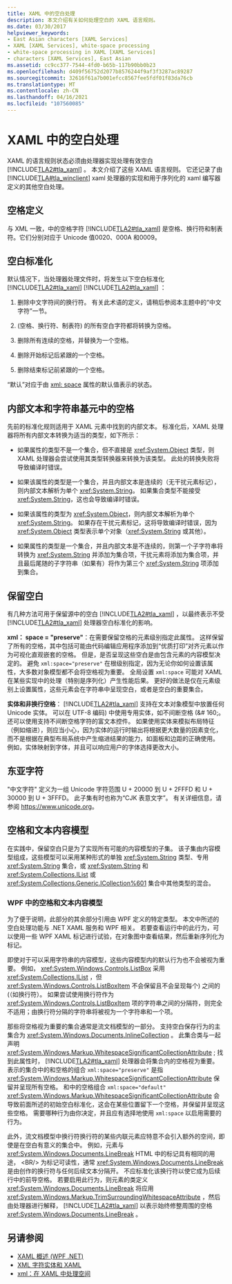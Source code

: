 ```yaml
---
title: XAML 中的空白处理
description: 本文介绍有关如何处理空白的 XAML 语言规则。
ms.date: 03/30/2017
helpviewer_keywords:
- East Asian characters [XAML Services]
- XAML [XAML Services], white-space processing
- white-space processing in XAML [XAML Services]
- characters [XAML Services], East Asian
ms.assetid: cc9cc377-7544-4fd0-b65b-117b90bb0b23
ms.openlocfilehash: d409f56752d2077b8576244f9af3f3287ac89287
ms.sourcegitcommit: 32616f61a7b001efcc8567fee5fdf01f83da76cb
ms.translationtype: MT
ms.contentlocale: zh-CN
ms.lasthandoff: 04/16/2021
ms.locfileid: "107560085"
---
```

# <a name="white-space-processing-in-xaml"></a>XAML 中的空白处理

XAML 的语言规则状态必须由处理器实现处理有效空白 [!INCLUDE[TLA2#tla_xaml](../includes/tla2sharptla-xaml-md.md)] 。 本文介绍了这些 XAML 语言规则。 它还记录了由 [!INCLUDE[TLA#tla_winclient](../includes/tlasharptla-winclient-md.md)] xaml 处理器的实现和用于序列化的 xaml 编写器定义的其他空白处理。

## <a name="white-space-definition"></a>空格定义

与 XML 一致，中的空格字符 [!INCLUDE[TLA2#tla_xaml](../includes/tla2sharptla-xaml-md.md)] 是空格、换行符和制表符。它们分别对应于 Unicode 值0020、000A 和0009。

## <a name="white-space-normalization"></a>空白标准化

默认情况下，当处理器处理文件时，将发生以下空白标准化 [!INCLUDE[TLA2#tla_xaml](../includes/tla2sharptla-xaml-md.md)] [!INCLUDE[TLA2#tla_xaml](../includes/tla2sharptla-xaml-md.md)] ：

1. 删除中文字符间的换行符。 有关此术语的定义，请稍后参阅本主题中的“中文字符”一节。

2.  (空格、换行符、制表符) 的所有空白字符都将转换为空格。

3. 删除所有连续的空格，并替换为一个空格。

4. 删除开始标记后紧跟的一个空格。

5. 删除结束标记前紧跟的一个空格。

“默认”对应于由 [xml: space](xml-space-handling.md) 属性的默认值表示的状态。

## <a name="white-space-in-inner-text-and-string-primitives"></a>内部文本和字符串基元中的空格

先前的标准化规则适用于 XAML 元素中找到的内部文本。 标准化后，XAML 处理器将所有内部文本转换为适当的类型，如下所示：

- 如果属性的类型不是一个集合，但不直接是 <xref:System.Object> 类型，则 XAML 处理器会尝试使用其类型转换器来转换为该类型。 此处的转换失败将导致编译时错误。

- 如果该属性的类型是一个集合，并且内部文本是连续的（无干扰元素标记），则内部文本解析为单个 <xref:System.String>。 如果集合类型不能接受 <xref:System.String>，这也会导致编译时错误。

- 如果该属性的类型为 <xref:System.Object>，则内部文本解析为单个 <xref:System.String>。 如果存在干扰元素标记，这将导致编译时错误，因为 <xref:System.Object> 类型表示单个对象（<xref:System.String> 或其他）。

- 如果属性的类型是一个集合，并且内部文本是不连续的，则第一个子字符串将转换为 <xref:System.String> 并添加为集合项，干扰元素将添加为集合项，并且最后尾随的子字符串（如果有）将作为第三个 <xref:System.String> 项添加到集合。

## <a name="preserving-white-space"></a>保留空白

有几种方法可用于保留源中的空白 [!INCLUDE[TLA2#tla_xaml](../includes/tla2sharptla-xaml-md.md)] ，以最终表示不受 [!INCLUDE[TLA2#tla_xaml](../includes/tla2sharptla-xaml-md.md)] 处理器空白标准化的影响。

**xml： space = "preserve"**：在需要保留空格的元素级别指定此属性。 这样保留了所有的空格，其中包括可能由代码编辑应用程序添加到“优质打印”对齐元素以作为可视化直观嵌套的空格。 但是，是否呈现这些空白是由包含元素的内容模型决定的。 避免 `xml:space="preserve"` 在根级别指定，因为无论你如何设置该属性，大多数对象模型都不会将空格视为重要。 全局设置 `xml:space` 可能对 XAML 在某些实现中的处理（特别是序列化）产生性能后果。 更好的做法是仅在元素级别上设置属性，这些元素会在字符串中呈现空白，或者是空白的重要集合。

**实体和非换行空格**： [!INCLUDE[TLA2#tla_xaml](../includes/tla2sharptla-xaml-md.md)] 支持在文本对象模型中放置任何 Unicode 实体。 可以在 UTF-8 编码) 中使用专用实体，如不间断空格 (&\# 160;。 还可以使用支持不间断空格字符的富文本控件。 如果使用实体来模拟布局特征（例如缩进），则应当小心，因为实体的运行时输出将根据更大数量的因素变化，而不是根据在典型布局系统中产生缩进结果的能力，如面板和边距的正确使用。 例如，实体映射到字体，并且可以响应用户的字体选择更改大小。

## <a name="east-asian-characters"></a>东亚字符

"中文字符" 定义为一组 Unicode 字符范围 U + 20000 到 U + 2FFFD 和 U + 30000 到 U + 3FFFD。 此子集有时也称为“CJK 表意文字”。 有关详细信息，请参阅 <https://www.unicode.org>。

## <a name="white-space-and-text-content-models"></a>空格和文本内容模型

在实践中，保留空白只是为了实现所有可能的内容模型的子集。 该子集由内容模型组成，这些模型可以采用某种形式的单独 <xref:System.String> 类型、专用 <xref:System.String> 集合，或 <xref:System.String> 和 <xref:System.Collections.IList> 或 <xref:System.Collections.Generic.ICollection%601> 集合中其他类型的混合。

### <a name="white-space-and-text-content-models-in-wpf"></a>WPF 中的空格和文本内容模型

为了便于说明，此部分的其余部分引用由 WPF 定义的特定类型。 本文中所述的空白处理功能与 .NET XAML 服务和 WPF 相关。 若要查看运行中的此行为，可以使用一些 WPF XAML 标记进行试验，在对象图中查看结果，然后重新序列化为标记。

即使对于可以采用字符串的内容模型，这些内容模型内的默认行为也不会被视为重要。 例如， <xref:System.Windows.Controls.ListBox> 采用 <xref:System.Collections.IList> ，但 <xref:System.Windows.Controls.ListBoxItem> 不会保留且不会呈现每个) 之间的 (（如换行符）。 如果尝试使用换行符作为 <xref:System.Windows.Controls.ListBoxItem> 项的字符串之间的分隔符，则完全不适用；由换行符分隔的字符串将被视为一个字符串和一个项。

那些将空格视为重要的集合通常是流文档模型的一部分。 支持空白保存行为的主集合为 <xref:System.Windows.Documents.InlineCollection> 。 此集合类与一起声明 <xref:System.Windows.Markup.WhitespaceSignificantCollectionAttribute> ; 找到此属性时， [!INCLUDE[TLA2#tla_xaml](../includes/tla2sharptla-xaml-md.md)] 处理器会将集合内的空格视为重要。 表示的集合中的和空格的组合 `xml:space="preserve"` 是指 <xref:System.Windows.Markup.WhitespaceSignificantCollectionAttribute> 保留并呈现所有空格。 和中的空格组合 `xml:space="default"` <xref:System.Windows.Markup.WhitespaceSignificantCollectionAttribute> 会导致前面所述的初始空白标准化，这会在某些位置留下一个空格，并保留并呈现这些空格。 需要哪种行为由你决定，并且应有选择地使用 `xml:space` 以启用需要的行为。

此外，流文档模型中换行符换行符的某些内联元素应特意不会引入额外的空间，即使是在空白有意义的集合中。 例如，元素与 <xref:System.Windows.Documents.LineBreak> HTML 中的标记具有相同的用途， \<BR/> 为标记可读性，通常 <xref:System.Windows.Documents.LineBreak> 是由创作的换行符与任何后续文本分隔开。 不应标准化该换行符以使它成为后续行中的前导空格。 若要启用此行为，则元素的类定义 <xref:System.Windows.Documents.LineBreak> 将应用 <xref:System.Windows.Markup.TrimSurroundingWhitespaceAttribute> ，然后由处理器进行解释， [!INCLUDE[TLA2#tla_xaml](../includes/tla2sharptla-xaml-md.md)] 以表示始终修整周围的空格 <xref:System.Windows.Documents.LineBreak> 。

## <a name="see-also"></a>另请参阅

- [XAML 概述 (WPF .NET)](../net/wpf/xaml/index.md)
- [XML 字符实体和 XAML](xml-character-entities.md)
- [xml：在 XAML 中处理空间](xml-space-handling.md)
